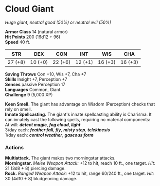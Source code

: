 # Cloud Giant 
_Huge giant, neutral good (50%) or neutral evil (50%)_

**Armor Class** 14 (natural armor)    
**Hit Points** 200 (16d12 + 96)    
**Speed** 40 ft. 

| STR     | DEX     | CON     | INT     | WIS     | CHA     |
|---------|---------|---------|---------|---------|---------|
| 27 (+8) | 10 (+0) | 22 (+6) | 12 (+1) | 16 (+3) | 16 (+3) |

**Saving Throws** Con +10, Wis +7, Cha +7    
**Skills** Insight +7, Perception +7    
**Senses** passive Perception 17    
**Languages** Common, Giant    
**Challenge** 9 (5,000 XP) 

**Keen Smell.** The giant has advantage on Wisdom (Perception) checks that rely on smell.    
**Innate Spellcasting.** The giant's innate spellcasting ability is Charisma. It can innately cast the following spells, requiring no material components:    
At will: **_detect magic_**, **_fog cloud_**, **_light_**    
3/day each: **_feather fall_**, **_fly_**, **_misty step_**, **_telekinesis_**    
1/day each: **_control weather_**, **_gaseous form_**  

### Actions 
**Multiattack.** The giant makes two morningstar attacks.    
**Morningstar.** _Melee Weapon Attack:_ +12 to hit, reach 10 ft., one target. _Hit:_ 21 (3d8 + 8) piercing damage.    
**Rock.** _Ranged Weapon Attack:_ +12 to hit, range 60/240 ft., one target. _Hit:_ 30 (4d10 + 8) bludgeoning damage.
